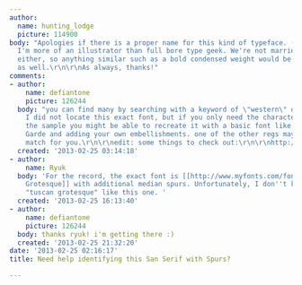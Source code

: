 ```yaml
---
author:
  name: hunting_lodge
  picture: 114900
body: "Apologies if there is a proper name for this kind of typeface. (median spurs)
  I'm more of an illustrator than full bore type geek. We're not married to this one
  either, so anything similar such as a bold condensed weight would be appreciate
  as well.\r\n\r\nAs always, thanks!"
comments:
- author:
    name: defiantone
    picture: 126244
  body: "you can find many by searching with a keyword of \"western\" or even \"spur\".
    I did not locate this exact font, but if you only need the characters shown in
    the sample you might be able to recreate it with a basic font like Futura or Avant
    Garde and adding your own embellishments. one of the other regs may find the exact
    match for you.\r\n\r\nedit: some things to check out:\r\n\r\nhttp://www.losttype.com/font/?name=ranger\r\nhttp://www.losttype.com/font/?name=haymaker"
  created: '2013-02-25 03:14:18'
- author:
    name: Ryuk
  body: 'For the record, the exact font is [[http://www.myfonts.com/fonts/hvdfonts/brandon-grotesque/|Brandon
    Grotesque]] with additional median spurs. Unfortunately, I don''t know any other
    "tuscan grotesque" like this one. '
  created: '2013-02-25 16:13:40'
- author:
    name: defiantone
    picture: 126244
  body: thanks ryuk! i'm getting there :)
  created: '2013-02-25 21:32:20'
date: '2013-02-25 02:16:17'
title: Need help identifying this San Serif with Spurs?

---
```

